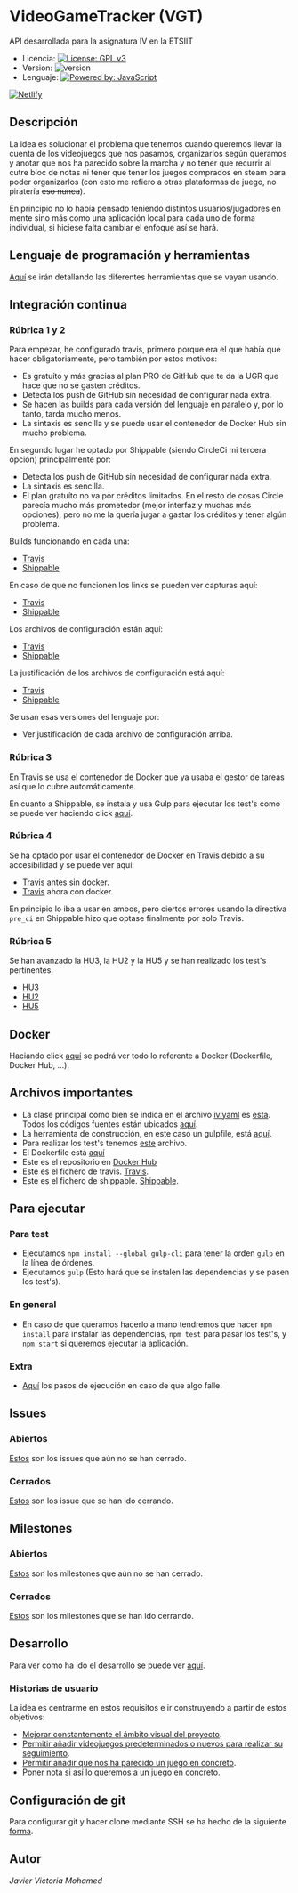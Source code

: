# VideoGameTracker (VGT)
API desarrollada para la asignatura IV en la ETSIIT

* Licencia: [![License: GPL v3](https://img.shields.io/badge/License-GPLv3-blue.svg)](https://www.gnu.org/licenses/gpl-3.0)
* Version: ![version](https://img.shields.io/badge/version-0.3.0-red)
* Lenguaje: [![Powered by: JavaScript](https://img.shields.io/badge/powered%20by-javascript-yellow)](https://www.javascript.com)

[![Netlify](https://www.netlify.com/img/deploy/button.svg)](https://video-game-tracker.netlify.app/index)

## Descripción
La idea es solucionar el problema que tenemos cuando queremos llevar la cuenta de los videojuegos que nos pasamos, organizarlos según queramos y anotar que nos ha parecido sobre la marcha y no tener que recurrir al cutre bloc de notas ni tener que tener los juegos comprados en steam para poder organizarlos (con esto me refiero a otras plataformas de juego, no piratería ~~eso nunca~~).

En principio no lo había pensado teniendo distintos usuarios/jugadores en mente sino más como una aplicación local para cada uno de forma individual, si hiciese falta cambiar el enfoque así se hará.

## Lenguaje de programación y herramientas

[Aquí](/docs/herramientas.md) se irán detallando las diferentes herramientas que se vayan usando.


## Integración continua

### Rúbrica 1 y 2

Para empezar, he configurado travis, primero porque era el que había que hacer obligatoriamente, pero también por estos motivos:
- Es gratuíto y más gracias al plan PRO de GitHub que te da la UGR que hace que no se gasten créditos.
- Detecta los push de GitHub sin necesidad de configurar nada extra.
- Se hacen las builds para cada versión del lenguaje en paralelo y, por lo tanto, tarda mucho menos.
- La sintaxis es sencilla y se puede usar el contenedor de Docker Hub sin mucho problema.

En segundo lugar he optado por Shippable (siendo CircleCi mi tercera opción) principalmente por:
- Detecta los push de GitHub sin necesidad de configurar nada extra.
- La sintaxis es sencilla.
- El plan gratuíto no va por créditos limitados.
En el resto de cosas Circle parecía mucho más prometedor (mejor interfaz y muchas más opciones), pero no me la quería jugar a gastar los créditos y tener algún problema.

Builds funcionando en cada una:
- [Travis](https://travis-ci.com/github/javizzyv/VideoGameTracker/builds/198692949)
- [Shippable](https://app.shippable.com/github/javizzyv/VideoGameTracker/runs/5/summary/console)

En caso de que no funcionen los links se pueden ver capturas aquí:

- [Travis](docs/img/build-travis-cd.png)
- [Shippable](docs/img/build-shippable-sd.png)

Los archivos de configuración están aquí:
- [Travis](.travis.yml)
- [Shippable](shippable.yml)

La justificación de los archivos de configuración está aquí:
- [Travis](/docs/travisConf.md)
- [Shippable](/docs/shippableConf.md)

Se usan esas versiones del lenguaje por:
- Ver justificación de cada archivo de configuración arriba.


### Rúbrica 3

En Travis se usa el contenedor de Docker que ya usaba el gestor de tareas así que lo cubre automáticamente.

En cuanto a Shippable, se instala y usa Gulp para ejecutar los test's como se puede ver haciendo click [aquí](shippable.yml).

### Rúbrica 4

Se ha optado por usar el contenedor de Docker en Travis debido a su accesibilidad y se puede ver aquí:
- [Travis](docs/img/travis-sin-docker.png) antes sin docker.
- [Travis](.travis.yml) ahora con docker.

En principio lo iba a usar en ambos, pero ciertos errores usando la directiva ```pre_ci``` en Shippable hizo que optase finalmente por solo Travis.

### Rúbrica 5

Se han avanzado la HU3, la HU2 y la HU5 y se han realizado los test's pertinentes.
- [HU3](https://github.com/javizzyv/VideoGameTracker/issues/6)
- [HU2](https://github.com/javizzyv/VideoGameTracker/issues/5)
- [HU5](https://github.com/javizzyv/VideoGameTracker/issues/15)


## Docker

Haciando click [aquí](docs/docker.md) se podrá ver todo lo referente a Docker (Dockerfile, Docker Hub, ...). 

## Archivos importantes

* La clase principal como bien se indica en el archivo [iv.yaml](https://github.com/javizzyv/VideoGameTracker/blob/master/iv.yaml) es [esta](https://github.com/javizzyv/VideoGameTracker/blob/master/src/VGT.js). Todos los códigos fuentes están ubicados [aquí](https://github.com/javizzyv/VideoGameTracker/tree/master/src).
* La herramienta de construcción, en este caso un gulpfile, está [aquí](gulpfile.js).
* Para realizar los test's tenemos [este](test/test.js) archivo.
* El Dockerfile está [aquí](/Dockerfile)
* Este es el repositorio en [Docker Hub](https://hub.docker.com/repository/docker/javizzyv/videogametracker/general) 
* Este es el fichero de travis. [Travis](.travis.yml).
* Este es el fichero de shippable. [Shippable](shippable.yml).

## Para ejecutar

### Para test

* Ejecutamos `npm install --global gulp-cli` para tener la orden `gulp` en la línea de órdenes.
* Ejecutamos `gulp` (Esto hará que se instalen las dependencias y se pasen los test's).

### En general

* En caso de que queramos hacerlo a mano tendremos que hacer `npm install` para instalar las dependencias, `npm test` para pasar los test's, y `npm start` si queremos ejecutar la aplicación.
  
### Extra

* [Aquí](docs/pasos-para-ejecucion.md) los pasos de ejecución en caso de que algo falle.

## Issues
### Abiertos
[Estos](https://github.com/javizzyv/VideoGameTracker/issues) son los issues que aún no se han cerrado.
### Cerrados
[Estos](https://github.com/javizzyv/VideoGameTracker/issues?q=is%3Aissue+is%3Aclosed) son los issue que se han ido cerrando.

## Milestones
### Abiertos
[Estos](https://github.com/javizzyv/VideoGameTracker/milestones) son los milestones que aún no se han cerrado.
### Cerrados
[Estos](https://github.com/javizzyv/VideoGameTracker/milestones?state=closed) son los milestones que se han ido cerrando.

## Desarrollo

Para ver como ha ido el desarrollo se puede ver [aquí](docs/desarrollo.md).

### Historias de usuario

La idea es centrarme en estos requisitos e ir construyendo a partir de estos objetivos:

- [Mejorar constantemente el ámbito visual del proyecto](https://github.com/javizzyv/VideoGameTracker/issues/3).
- [Permitir añadir videojuegos predeterminados o nuevos para realizar su seguimiento](https://github.com/javizzyv/VideoGameTracker/issues/4).
- [Permitir añadir que nos ha parecido un juego en concreto](https://github.com/javizzyv/VideoGameTracker/issues/5).
- [Poner nota si así lo queremos a un juego en concreto](https://github.com/javizzyv/VideoGameTracker/issues/6).

## Configuración de git
Para configurar git y hacer clone mediante SSH se ha hecho de la siguiente [forma](docs/ssh.md).

## Autor

*Javier Victoria Mohamed*

